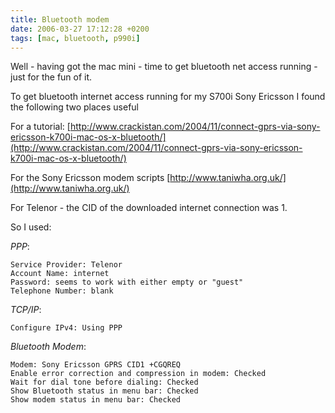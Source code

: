 ```yaml
---
title: Bluetooth modem
date: 2006-03-27 17:12:28 +0200
tags: [mac, bluetooth, p990i]
---
```


Well - having got the mac mini - time to get bluetooth net access running - just for the fun of it.

To get bluetooth internet access running for my S700i Sony Ericsson I found the following two places useful

For a tutorial:
[http://www.crackistan.com/2004/11/connect-gprs-via-sony-ericsson-k700i-mac-os-x-bluetooth/](http://www.crackistan.com/2004/11/connect-gprs-via-sony-ericsson-k700i-mac-os-x-bluetooth/)

For the Sony Ericsson modem scripts
[http://www.taniwha.org.uk/](http://www.taniwha.org.uk/)

For Telenor - the CID of the downloaded internet connection was 1.

So I used:

*PPP*:

    Service Provider: Telenor
    Account Name: internet
    Password: seems to work with either empty or "guest"
    Telephone Number: blank

*TCP/IP*:

    Configure IPv4: Using PPP

*Bluetooth Modem*:

    Modem: Sony Ericsson GPRS CID1 +CGQREQ
    Enable error correction and compression in modem: Checked
    Wait for dial tone before dialing: Checked
    Show Bluetooth status in menu bar: Checked
    Show modem status in menu bar: Checked

